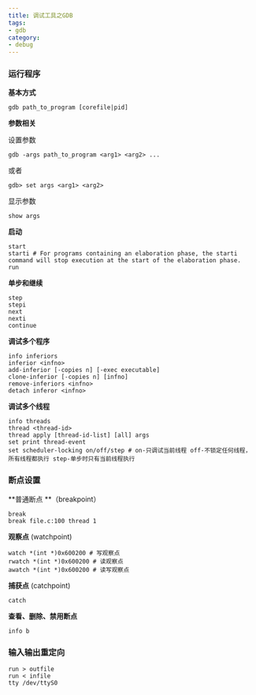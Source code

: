 ```yaml
---
title: 调试工具之GDB
tags: 
- gdb
category:
- debug
---
```


### 运行程序

**基本方式**

```shell
gdb path_to_program [corefile|pid]
```

**参数相关**

设置参数

```shell
gdb -args path_to_program <arg1> <arg2> ...
```

或者

```shell
gdb> set args <arg1> <arg2>
```

显示参数

```shell
show args
```

**启动**

```
start
starti # For programs containing an elaboration phase, the starti command will stop execution at the start of the elaboration phase.
run
```

**单步和继续**

```
step
stepi
next
nexti
continue
```

**调试多个程序**

```
info inferiors
inferior <infno>
add-inferior [-copies n] [-exec executable]
clone-inferior [-copies n] [infno]
remove-inferiors <infno>
detach inferor <infno>
```

**调试多个线程**

```
info threads
thread <thread-id>
thread apply [thread-id-list] [all] args
set print thread-event
set scheduler-locking on/off/step # on-只调试当前线程 off-不锁定任何线程，所有线程都执行 step-单步时只有当前线程执行
```



### 断点设置

**普通断点 **（breakpoint）

```
break 
break file.c:100 thread 1
```

**观察点** (watchpoint)

```shell
watch *(int *)0x600200 # 写观察点
rwatch *(int *)0x600200 # 读观察点
awatch *(int *)0x600200 # 读写观察点
```

**捕获点** (catchpoint)

```shell
catch 
```

**查看、删除、禁用断点**

````
info b
````



### 输入输出重定向

```
run > outfile
run < infile
tty /dev/ttyS0
```







